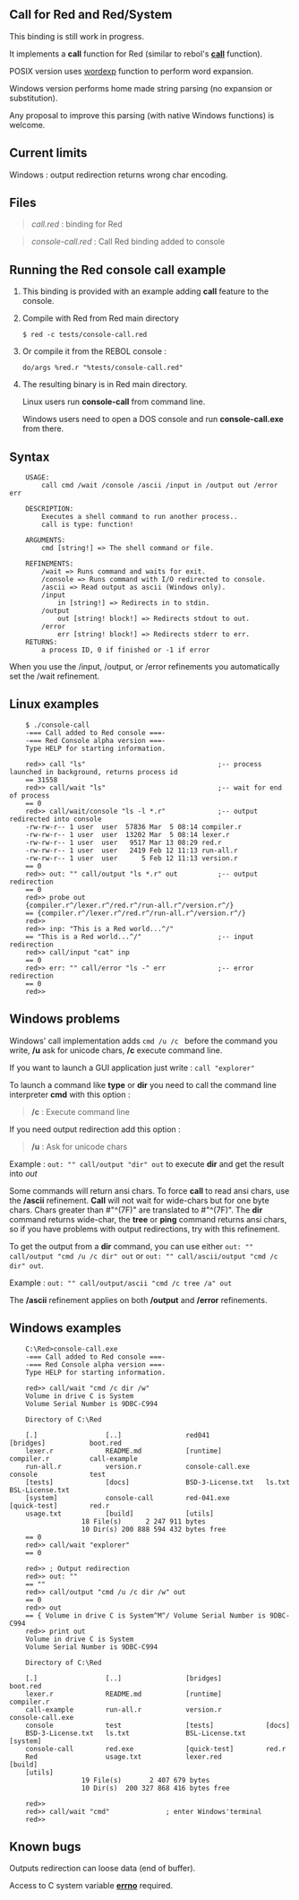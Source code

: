 Call for Red and Red/System
------------------------

This binding is still work in progress.

It implements a **call** function for Red (similar to rebol's **[call](http://rebol.com/docs/shell.html)** function).

POSIX version uses [wordexp](http://pubs.opengroup.org/onlinepubs/9699919799/functions/wordexp.html) function to perform word expansion.

Windows version performs home made string parsing (no expansion or substitution).

Any proposal to improve this parsing (with native Windows functions) is welcome.

Current limits
------------------------

Windows : output redirection returns wrong char encoding.

Files
------------------------

>*call.red* : binding for Red

>*console-call.red* : Call Red binding added to console

Running the Red console call example
------------------------

1. This binding is provided with an example adding **call** feature to the console.

1. Compile with Red from Red main directory

    `$ red -c tests/console-call.red`

1. Or compile it from the REBOL console :

    `do/args %red.r "%tests/console-call.red"`

1. The resulting binary is in Red main directory.

    Linux users run **console-call** from command line.

    Windows users need to open a DOS console and run **console-call.exe** from there.

Syntax
------------------------

		USAGE:
			call cmd /wait /console /ascii /input in /output out /error err

		DESCRIPTION:
			Executes a shell command to run another process..
			call is type: function!

		ARGUMENTS:
			cmd [string!] => The shell command or file.

		REFINEMENTS:
			/wait => Runs command and waits for exit.
			/console => Runs command with I/O redirected to console.
			/ascii => Read output as ascii (Windows only).
			/input
				in [string!] => Redirects in to stdin.
			/output
				out [string! block!] => Redirects stdout to out.
			/error
				err [string! block!] => Redirects stderr to err.
		RETURNS:
			a process ID, 0 if finished or -1 if error

When you use the /input, /output, or /error refinements you automatically set the /wait refinement.

Linux examples
------------------------

		$ ./console-call
		-=== Call added to Red console ===-
		-=== Red Console alpha version ===-
		Type HELP for starting information.

		red>> call "ls"                                 ;-- process launched in background, returns process id
		== 31558
		red>> call/wait "ls"                            ;-- wait for end of process
		== 0
		red>> call/wait/console "ls -l *.r"             ;-- output redirected into console
		-rw-rw-r-- 1 user  user  57836 Mar  5 08:14 compiler.r
		-rw-rw-r-- 1 user  user  13202 Mar  5 08:14 lexer.r
		-rw-rw-r-- 1 user  user   9517 Mar 13 08:29 red.r
		-rw-rw-r-- 1 user  user   2419 Feb 12 11:13 run-all.r
		-rw-rw-r-- 1 user  user      5 Feb 12 11:13 version.r
		== 0
		red>> out: "" call/output "ls *.r" out          ;-- output redirection
		== 0
		red>> probe out
		{compiler.r^/lexer.r^/red.r^/run-all.r^/version.r^/}
		== {compiler.r^/lexer.r^/red.r^/run-all.r^/version.r^/}
		red>>
		red>> inp: "This is a Red world...^/"
		== "This is a Red world...^/"                   ;-- input redirection
		red>> call/input "cat" inp
		== 0
		red>> err: "" call/error "ls -" err             ;-- error redirection
		== 0
		red>>


Windows problems
------------------------

Windows' call implementation adds `cmd /u /c ` before the command you write, **/u** ask for unicode chars,
**/c** execute command line.

If you want to launch a GUI application just write : `call "explorer"`

To launch a command like **type** or **dir** you need to call the command line interpreter **cmd** with this option :

> **/c** : Execute command line

If you need output redirection add this option :

> **/u** : Ask for unicode chars

Example : `out: "" call/output "dir" out` to execute **dir** and get the result into *out*

Some commands will return ansi chars. To force **call** to read ansi chars, use the
**/ascii** refinement. **Call** will not wait for wide-chars but for one byte chars.
Chars greater than #"^(7F)" are translated to #"^(7F)".
The **dir** command returns wide-char, the **tree** or **ping** command returns ansi chars, so if you have problems with
output redirections, try with this refinement.

To get the output from a **dir** command, you can use either `out: "" call/output "cmd /u /c dir" out`
or `out: "" call/ascii/output "cmd /c dir" out`.

Example : `out: "" call/output/ascii "cmd /c tree /a" out`

The **/ascii** refinement applies on both **/output** and **/error** refinements.


Windows examples
------------------------



        C:\Red>console-call.exe
        -=== Call added to Red console ===-
        -=== Red Console alpha version ===-
        Type HELP for starting information.

        red>> call/wait "cmd /c dir /w"
        Volume in drive C is System
        Volume Serial Number is 9DBC-C994

        Directory of C:\Red

        [.]                 [..]                red041              [bridges]           boot.red
        lexer.r             README.md           [runtime]           compiler.r          call-example
        run-all.r           version.r           console-call.exe    console             test
        [tests]             [docs]              BSD-3-License.txt   ls.txt              BSL-License.txt
        [system]            console-call        red-041.exe         [quick-test]        red.r
        usage.txt           [build]             [utils]
                      18 File(s)      2 247 911 bytes
                      10 Dir(s) 200 888 594 432 bytes free
        == 0
        red>> call/wait "explorer"
        == 0

        red>> ; Output redirection
        red>> out: ""
        == ""
        red>> call/output "cmd /u /c dir /w" out
        == 0
        red>> out
        == { Volume in drive C is System^M^/ Volume Serial Number is 9DBC-C994
        red>> print out
        Volume in drive C is System
        Volume Serial Number is 9DBC-C994

        Directory of C:\Red

        [.]                 [..]                [bridges]           boot.red
        lexer.r             README.md           [runtime]           compiler.r
        call-example        run-all.r           version.r           console-call.exe
        console             test                [tests]             [docs]
        BSD-3-License.txt   ls.txt              BSL-License.txt     [system]
        console-call        red.exe             [quick-test]        red.r
        Red                 usage.txt           lexer.red           [build]
        [utils]
                      19 File(s)       2 407 679 bytes
                      10 Dir(s)  200 327 868 416 bytes free

        red>>
        red>> call/wait "cmd"              ; enter Windows'terminal
        red>>


Known bugs
------------------------

Outputs redirection can loose data (end of buffer).

Access to C system variable **[errno](http://en.wikipedia.org/wiki/Errno.h)** required.
